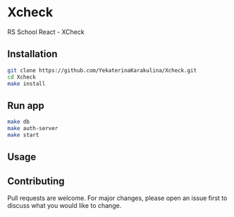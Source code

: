 # Xcheck
RS School React - XCheck

## Installation
```bash
git clone https://github.com/YekaterinaKarakulina/Xcheck.git
cd Xcheck
make install
```

## Run app
```bash
make db
make auth-server
make start
```

## Usage

## Contributing
Pull requests are welcome. For major changes, please open an issue first to discuss what you would like to change.
